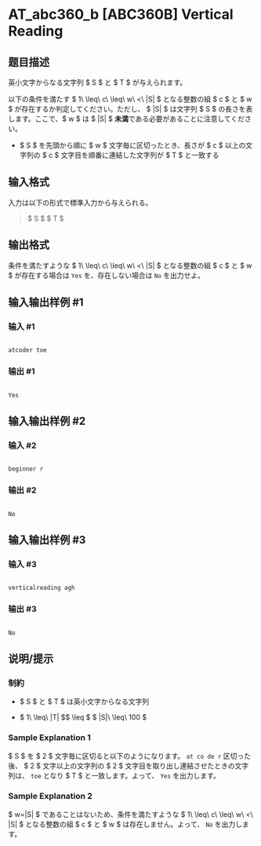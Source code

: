 # AT_abc360_b [ABC360B] Vertical Reading

## 题目描述

[problemUrl]: https://atcoder.jp/contests/abc360/tasks/abc360_b

英小文字からなる文字列 $ S $ と $ T $ が与えられます。

以下の条件を満たす $ 1\ \leq\ c\ \leq\ w\ <\ |S| $ となる整数の組 $ c $ と $ w $ が存在するか判定してください。ただし、 $ |S| $ は文字列 $ S $ の長さを表します。ここで、$ w $ は $ |S| $ **未満**である必要があることに注意してください。

- $ S $ を先頭から順に $ w $ 文字毎に区切ったとき、長さが $ c $ 以上の文字列の $ c $ 文字目を順番に連結した文字列が $ T $ と一致する

## 输入格式

入力は以下の形式で標準入力から与えられる。

> $ S $ $ T $

## 输出格式

条件を満たすような $ 1\ \leq\ c\ \leq\ w\ <\ |S| $ となる整数の組 $ c $ と $ w $ が存在する場合は `Yes` を、存在しない場合は `No` を出力せよ。

## 输入输出样例 #1

### 输入 #1

```
atcoder toe
```

### 输出 #1

```
Yes
```

## 输入输出样例 #2

### 输入 #2

```
beginner r
```

### 输出 #2

```
No
```

## 输入输出样例 #3

### 输入 #3

```
verticalreading agh
```

### 输出 #3

```
No
```

## 说明/提示

### 制約

- $ S $ と $ T $ は英小文字からなる文字列
- $ 1\ \leq\ |T| $$ \leq $ $ |S|\ \leq\ 100 $

### Sample Explanation 1

$ S $ を $ 2 $ 文字毎に区切ると以下のようになります。 ``` at co de r ``` 区切った後、 $ 2 $ 文字以上の文字列の $ 2 $ 文字目を取り出し連結させたときの文字列は、 `toe` となり $ T $ と一致します。よって、 `Yes` を出力します。

### Sample Explanation 2

$ w=|S| $ であることはないため、条件を満たすような $ 1\ \leq\ c\ \leq\ w\ <\ |S| $ となる整数の組 $ c $ と $ w $ は存在しません。よって、 `No` を出力します。